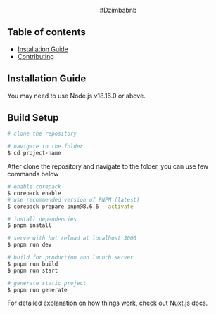 <div align="center">

#Dzimbabnb 

</div>


## Table of contents

- [Installation Guide](#installation-guide)
- [Contributing](#contributing)


## Installation Guide

You may need to use Node.js v18.16.0 or above.
## Build Setup

```bash
# clone the repository

# navigate to the folder
$ cd project-name
```

After clone the repository and navigate to the folder, you can use few commands below

```bash
# enable corepack
$ corepack enable
# use recommended version of PNPM (latest)
$ corepack prepare pnpm@8.6.6 --activate

# install dependencies
$ pnpm install

# serve with hot reload at localhost:3000
$ pnpm run dev

# build for production and launch server
$ pnpm run build
$ pnpm run start

# generate static project
$ pnpm run generate
```

For detailed explanation on how things work, check out [Nuxt.js docs](https://nuxtjs.org).



